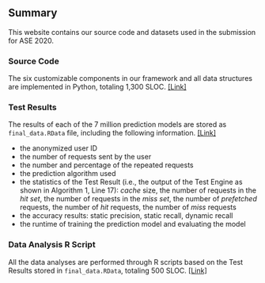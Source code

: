 ## Summary

This website contains our source code and datasets used in the submission for ASE 2020.

### Source Code

The six customizable components in our framework and all data structures are implemented in Python, totaling
1,300 SLOC. [[Link]](https://drive.google.com/file/d/14NMWaDFK03hmULENhCoQ0g2XaA8ZH7xp/view?usp=sharing)

### Test Results
The results of each of the 7 million prediction models are stored as `final_data.RData` file, including the following information. [[Link]](https://drive.google.com/file/d/1FMuvddoRjXpo0q_8NKrA0rFKt96dura3/view)
- the anonymized user ID
- the number of requests sent by the user
- the number and percentage of the repeated requests
- the prediction algorithm used
- the statistics of the Test Result (i.e., the output of the Test Engine as shown in Algorithm 1, Line 17): *cache* size, the number of requests in the *hit set*, the number of requests in the *miss set*, the number of *prefetched* requests, the number of *hit* requests, the number of *miss* requests
- the accuracy results: static precision, static recall, dynamic recall
- the runtime of training the prediction model and evaluating the model

### Data Analysis R Script
All the data analyses are performed through R scripts based on the Test Results stored in `final_data.RData`, totaling 500 SLOC. [[Link]](https://drive.google.com/file/d/1JN94KycYOG-xGkxsjkp2WipgMI-kgUxq/view?usp=sharing)


